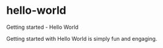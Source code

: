 # hello-world
Getting started - Hello World

Getting started with Hello World is simply fun and engaging.
